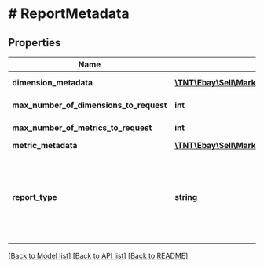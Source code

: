 # # ReportMetadata

## Properties

Name | Type | Description | Notes
------------ | ------------- | ------------- | -------------
**dimension_metadata** | [**\TNT\Ebay\Sell\Marketing\V1\Model\DimensionMetadata[]**](DimensionMetadata.md) | A list containing the metadata for the dimension used in the report. | [optional]
**max_number_of_dimensions_to_request** | **int** | The maximum number of dimensions that can be requested for the specified report type. | [optional]
**max_number_of_metrics_to_request** | **int** | The maximum number of metrics that can be requested for the specified report type. | [optional]
**metric_metadata** | [**\TNT\Ebay\Sell\Marketing\V1\Model\MetricMetadata[]**](MetricMetadata.md) | A list containing the metadata for the metrics in the report. | [optional]
**report_type** | **string** | The &lt;b&gt;report_type&lt;/b&gt;, as specified in the request to create the report task.&lt;br/&gt;&lt;br/&gt;&lt;span class&#x3D;\&quot;tablenote\&quot;&gt;&lt;b&gt;Note:&lt;/b&gt; INVENTORY_PERFORMANCE_REPORT is not currently available; availability date is pending.&lt;/span&gt; For implementation help, refer to &lt;a href&#x3D;&#39;https://developer.ebay.com/api-docs/sell/marketing/types/plr:ReportTypeEnum&#39;&gt;eBay API documentation&lt;/a&gt; | [optional]

[[Back to Model list]](../../README.md#models) [[Back to API list]](../../README.md#endpoints) [[Back to README]](../../README.md)
